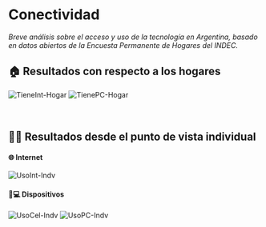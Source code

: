 # Conectividad
_Breve análisis sobre el acceso y uso de la tecnología en Argentina, basado en datos abiertos de la Encuesta Permanente de Hogares del INDEC._ 

## 🏠 Resultados con respecto a los hogares
![TieneInt-Hogar](https://user-images.githubusercontent.com/113639622/193968825-de6be6b1-5b33-47a4-9554-8c2b696f0ce3.jpg)
![TienePC-Hogar](https://user-images.githubusercontent.com/113639622/193968835-05c14200-140b-42ec-82a2-333cbf1e07fe.jpg)
<br><br><br>
## 👨‍💻 Resultados desde el punto de vista individual 
#### 🌐 Internet
![UsoInt-Indv](https://user-images.githubusercontent.com/113639622/193968843-fbef7ca6-20ef-4664-980b-891f89f7ed47.jpg) 
#### 📱💻 Dispositivos 
![UsoCel-Indv](https://user-images.githubusercontent.com/113639622/193968836-fa2f4c79-406d-468d-b541-ecd456384da0.jpg)
![UsoPC-Indv](https://user-images.githubusercontent.com/113639622/193968846-f0c19ba4-f4a6-43e8-b033-7dcc562bb45c.jpg)

